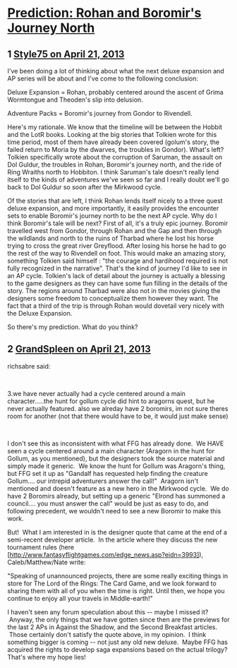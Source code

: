 # [Prediction: Rohan and Boromir&#039;s Journey North](https://community.fantasyflightgames.com/topic/82692-prediction-rohan-and-boromirs-journey-north/)

## 1 [Style75 on April 21, 2013](https://community.fantasyflightgames.com/topic/82692-prediction-rohan-and-boromirs-journey-north/?do=findComment&comment=787267)

I've been doing a lot of thinking about what the next deluxe expansion and AP series will be about and I've come to the following conclusion:

Deluxe Expansion = Rohan, probably centered around the ascent of Grima Wormtongue and Theoden's slip into delusion.

Adventure Packs = Boromir's journey from Gondor to Rivendell.

Here's my rationale. We know that the timeline will be between the Hobbit and the LotR books. Looking at the big stories that Tolkien wrote for this time period, most of them have already been covered (golum's story, the failed return to Moria by the dwarves, the troubles in Gondor). What's left? Tolkien specifically wrote about the corruption of Saruman, the assault on Dol Guldur, the troubles in Rohan, Boromir's journey north, and the ride of Ring Wraiths north to Hobbiton. I think Saruman's tale doesn't really lend itself to the kinds of adventures we've seen so far and I really doubt we'll go back to Dol Guldur so soon after the Mirkwood cycle.

Of the stories that are left, I think Rohan lends itself nicely to a three quest deluxe expansion, and more importantly, it easily provides the encounter sets to enable Boromir's journey north to be the next AP cycle. Why do I think Boromir's tale will be next? First of all, it's a truly epic journey. Boromir travelled west from Gondor, through Rohan and the Gap and then through the wildlands and north to the ruins of Tharbad where he lost his horse trying to cross the great river Greyflood. After losing his horse he had to go the rest of the way to Rivendell on foot. This would make an amazing story, something Tolkien said himself : "the courage and hardihood required is not fully recognized in the narrative". That's the kind of journey I'd like to see in an AP cycle. Tolkien's lack of detail about the journey is actually a blessing to the game designers as they can have some fun filling in the details of the story. The regions around Tharbad were also not in the movies giving the designers some freedom to conceptualize them however they want. The fact that a third of the trip is through Rohan would dovetail very nicely with the Deluxe Expansion.

So there's my prediction. What do you think?

## 2 [GrandSpleen on April 21, 2013](https://community.fantasyflightgames.com/topic/82692-prediction-rohan-and-boromirs-journey-north/?do=findComment&comment=787331)

richsabre said:

 

3.we have never actually had a cycle centered around a main character…..the hunt for gollum cycle did hint to aragorns quest, but he never actually featured. also we alreday have 2 boromirs, im not sure theres room for another (not that there would have to be, it would just make sense)

 

I don't see this as inconsistent with what FFG has already done.  We HAVE seen a cycle centered around a main character (Aragorn in the hunt for Gollum, as you mentioned), but the designers took the source material and simply made it generic.  We know the hunt for Gollum was Aragorn's thing, but FFG set it up as "Gandalf has requested help finding the creature Gollum…. our intrepid adventurers answer the call!"  Aragorn isn't mentioned and doesn't feature as a new hero in the Mirkwood cycle.  We do have 2 Boromirs already, but setting up a generic "Elrond has summoned a council…. you must answer the call" would be just as easy to do, and following precedent, we wouldn't need to see a new Boromir to make this work.

But!  What I am interested in is the designer quote that came at the end of a semi-recent developer article.  In the article where they discuss the new tournament rules (here [http://www.fantasyflightgames.com/edge_news.asp?eidn=3993]), Caleb/Matthew/Nate write:

"Speaking of unannounced projects, there are some really exciting things in store for The Lord of the Rings: The Card Game, and we look forward to sharing them with all of you when the time is right. Until then, we hope you continue to enjoy all your travels in Middle-earth!"

I haven't seen any forum speculation about this -- maybe I missed it?  Anyway, the only things that we have gotten since then are the previews for the last 2 APs in Against the Shadow, and the Second Breakfast articles.  Those certainly don't satisfy the quote above, in my opinion.  I think something bigger is coming -- not just any old new deluxe.  Maybe FFG has acquired the rights to develop saga expansions based on the actual trilogy? That's where my hope lies!

